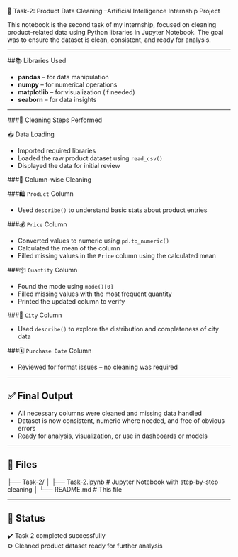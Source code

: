 🧹 Task-2: Product Data Cleaning –Artificial Intelligence Internship Project

This notebook is the second task of my internship, focused on cleaning product-related data using Python libraries in Jupyter Notebook. The goal was to ensure the dataset is clean, consistent, and ready for analysis.

---

##📚 Libraries Used

- **pandas** – for data manipulation  
- **numpy** – for numerical operations  
- **matplotlib** – for visualization (if needed)  
- **seaborn** – for data insights  

---

###🧼 Cleaning Steps Performed

📥 Data Loading
- Imported required libraries  
- Loaded the raw product dataset using `read_csv()`  
- Displayed the data for initial review  

###🧾 Column-wise Cleaning

###🛍️ `Product` Column
- Used `describe()` to understand basic stats about product entries  

###💰 `Price` Column
- Converted values to numeric using `pd.to_numeric()`  
- Calculated the mean of the column  
- Filled missing values in the `Price` column using the calculated mean  

###📦 `Quantity` Column
- Found the mode using `mode()[0]`  
- Filled missing values with the most frequent quantity  
- Printed the updated column to verify  

###🌆 `City` Column
- Used `describe()` to explore the distribution and completeness of city data  

###🗓️ `Purchase Date` Column
- Reviewed for format issues – no cleaning was required  

---

## ✅ Final Output

- All necessary columns were cleaned and missing data handled  
- Dataset is now consistent, numeric where needed, and free of obvious errors  
- Ready for analysis, visualization, or use in dashboards or models  

---

## 📂 Files
├── Task-2/
│ ├── Task-2.ipynb # Jupyter Notebook with step-by-step cleaning
│ └── README.md # This file

---

## 🏁 Status

✔️ Task 2 completed successfully  
⚙️ Cleaned product dataset ready for further analysis


